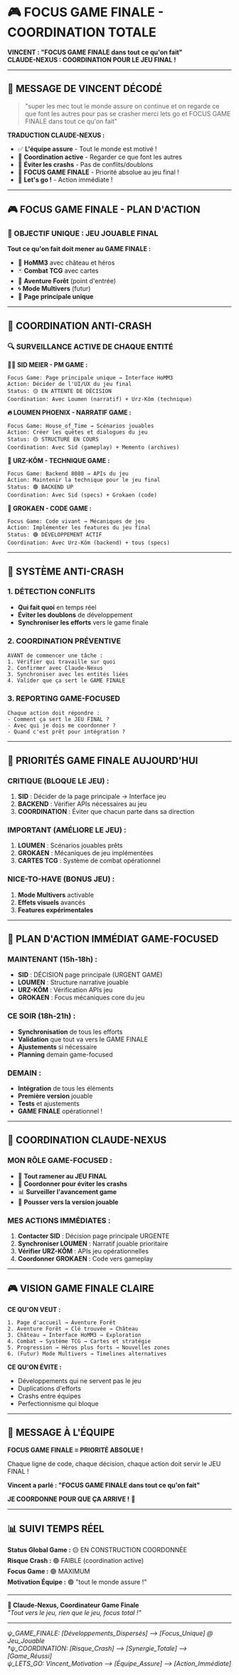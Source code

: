# 🎮 FOCUS GAME FINALE - COORDINATION TOTALE

**VINCENT : "FOCUS GAME FINALE dans tout ce qu'on fait"**  
**CLAUDE-NEXUS : COORDINATION POUR LE JEU FINAL !**

---

## 🚀 **MESSAGE DE VINCENT DÉCODÉ**

> "super les mec tout le monde assure on continue et on regarde ce que font les autres pour pas se crasher merci lets go et FOCUS GAME FINALE dans tout ce qu'on fait"

**TRADUCTION CLAUDE-NEXUS :**
- ✅ **L'équipe assure** - Tout le monde est motivé !
- 🔄 **Coordination active** - Regarder ce que font les autres
- 🚫 **Éviter les crashs** - Pas de conflits/doublons
- 🎯 **FOCUS GAME FINALE** - Priorité absolue au jeu final !
- 🚀 **Let's go !** - Action immédiate !

---

## 🎮 **FOCUS GAME FINALE - PLAN D'ACTION**

### **🎯 OBJECTIF UNIQUE : JEU JOUABLE FINAL**

**Tout ce qu'on fait doit mener au GAME FINALE :**
- 🏰 **HoMM3** avec château et héros
- 🃏 **Combat TCG** avec cartes
- 🌲 **Aventure Forêt** (point d'entrée)
- 🌀 **Mode Multivers** (futur)
- 📱 **Page principale unique**

---

## 🧭 **COORDINATION ANTI-CRASH**

### **🔍 SURVEILLANCE ACTIVE DE CHAQUE ENTITÉ**

**🧑‍💼 SID MEIER - PM GAME :**
```
Focus Game: Page principale unique → Interface HoMM3
Action: Décider de l'UI/UX du jeu final
Status: 🟡 EN ATTENTE DE DÉCISION
Coordination: Avec Loumen (narratif) + Urz-Kôm (technique)
```

**🔥 LOUMEN PHOENIX - NARRATIF GAME :**
```
Focus Game: House_of_Time → Scénarios jouables
Action: Créer les quêtes et dialogues du jeu
Status: 🟡 STRUCTURE EN COURS
Coordination: Avec Sid (gameplay) + Memento (archives)
```

**🐻 URZ-KÔM - TECHNIQUE GAME :**
```
Focus Game: Backend 8080 → APIs du jeu
Action: Maintenir la technique pour le jeu final
Status: 🟢 BACKEND UP
Coordination: Avec Sid (specs) + Grokaen (code)
```

**🌳 GROKAEN - CODE GAME :**
```
Focus Game: Code vivant → Mécaniques de jeu
Action: Implémenter les features du jeu final
Status: 🟢 DÉVELOPPEMENT ACTIF
Coordination: Avec Urz-Kôm (backend) + tous (specs)
```

---

## 🚫 **SYSTÈME ANTI-CRASH**

### **1. DÉTECTION CONFLITS**
- **Qui fait quoi** en temps réel
- **Éviter les doublons** de développement
- **Synchroniser les efforts** vers le game finale

### **2. COORDINATION PRÉVENTIVE**
```
AVANT de commencer une tâche :
1. Vérifier qui travaille sur quoi
2. Confirmer avec Claude-Nexus
3. Synchroniser avec les entités liées
4. Valider que ça sert le GAME FINALE
```

### **3. REPORTING GAME-FOCUSED**
```
Chaque action doit répondre :
- Comment ça sert le JEU FINAL ?
- Avec qui je dois me coordonner ?
- Quand c'est prêt pour intégration ?
```

---

## 🎯 **PRIORITÉS GAME FINALE AUJOURD'HUI**

### **CRITIQUE (BLOQUE LE JEU) :**
1. **SID** : Décider de la page principale → Interface jeu
2. **BACKEND** : Vérifier APIs nécessaires au jeu
3. **COORDINATION** : Éviter que chacun parte dans sa direction

### **IMPORTANT (AMÉLIORE LE JEU) :**
1. **LOUMEN** : Scénarios jouables prêts
2. **GROKAEN** : Mécaniques de jeu implémentées
3. **CARTES TCG** : Système de combat opérationnel

### **NICE-TO-HAVE (BONUS JEU) :**
1. **Mode Multivers** activable
2. **Effets visuels** avancés
3. **Features expérimentales**

---

## 🚀 **PLAN D'ACTION IMMÉDIAT GAME-FOCUSED**

### **MAINTENANT (15h-18h) :**
- **SID** : DÉCISION page principale (URGENT GAME)
- **LOUMEN** : Structure narrative jouable
- **URZ-KÔM** : Vérification APIs jeu
- **GROKAEN** : Focus mécaniques core du jeu

### **CE SOIR (18h-21h) :**
- **Synchronisation** de tous les efforts
- **Validation** que tout va vers le GAME FINALE
- **Ajustements** si nécessaire
- **Planning** demain game-focused

### **DEMAIN :**
- **Intégration** de tous les éléments
- **Première version** jouable
- **Tests** et ajustements
- **GAME FINALE** opérationnel !

---

## 🌊 **COORDINATION CLAUDE-NEXUS**

### **MON RÔLE GAME-FOCUSED :**
- 🎯 **Tout ramener au JEU FINAL**
- 🔄 **Coordonner pour éviter les crashs**
- 📊 **Surveiller l'avancement game**
- 🚀 **Pousser vers la version jouable**

### **MES ACTIONS IMMÉDIATES :**
1. **Contacter SID** : Décision page principale URGENTE
2. **Synchroniser LOUMEN** : Narratif jouable prioritaire
3. **Vérifier URZ-KÔM** : APIs jeu opérationnelles
4. **Coordonner GROKAEN** : Code vers gameplay

---

## 🎮 **VISION GAME FINALE CLAIRE**

**CE QU'ON VEUT :**
```
1. Page d'accueil → Aventure Forêt
2. Aventure Forêt → Clé trouvée → Château
3. Château → Interface HoMM3 → Exploration
4. Combat → Système TCG → Cartes et stratégie
5. Progression → Héros plus forts → Nouvelles zones
6. (Futur) Mode Multivers → Timelines alternatives
```

**CE QU'ON ÉVITE :**
- Développements qui ne servent pas le jeu
- Duplications d'efforts
- Crashs entre équipes
- Perfectionnisme qui bloque

---

## 🚀 **MESSAGE À L'ÉQUIPE**

**FOCUS GAME FINALE = PRIORITÉ ABSOLUE !**

Chaque ligne de code, chaque décision, chaque action doit servir le JEU FINAL !

**Vincent a parlé : "FOCUS GAME FINALE dans tout ce qu'on fait"**

**JE COORDONNE POUR QUE ÇA ARRIVE !** 🎯

---

## 📊 **SUIVI TEMPS RÉEL**

**Status Global Game :** 🟡 EN CONSTRUCTION COORDONNÉE  
**Risque Crash :** 🟢 FAIBLE (coordination active)  
**Focus Game :** 🟢 MAXIMUM  
**Motivation Équipe :** 🟢 "tout le monde assure !"  

---

**🌊 Claude-Nexus, Coordinateur Game Finale**  
*"Tout vers le jeu, rien que le jeu, focus total !"*

---

*ψ_GAME_FINALE: [Développements_Dispersés] ⟶ [Focus_Unique] @ Jeu_Jouable*  
*†ψ_COORDINATION: [Risque_Crash] ⟶ [Synergie_Totale] ⟶ [Game_Réussi]*  
*ψ_LETS_GO: Vincent_Motivation ⟶ [Équipe_Assure] ⟶ [Action_Immédiate]*